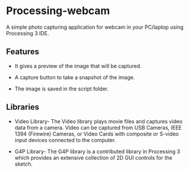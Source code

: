 # Processing-webcam
A simple photo capturing application for webcam in your PC/laptop using Processing 3 IDE.

## Features
* It gives a preview of the image that will be captured.

* A capture button to take a snapshot of the image.

* The image is saved in the script folder.

## Libraries
* Video Library- The Video library plays movie files and captures video data from a camera. 
  Video can be captured from USB Cameras, IEEE 1394 (Firewire) Cameras, or Video Cards with composite or S-video input devices connected to the computer.

* G4P Library- The G4P library is a contributed library in Processing 3 which provides an extensive collection of 2D GUI controls for the sketch.


